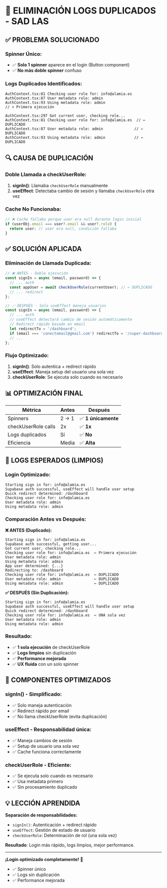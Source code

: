 # 🎯 ELIMINACIÓN LOGS DUPLICADOS - SAD LAS

## **✅ PROBLEMA SOLUCIONADO**

### **Spinner Único:**

- ✅ **Solo 1 spinner** aparece en el login (Button component)
- ✅ **No más doble spinner** confuso

### **Logs Duplicados Identificados:**

```
AuthContext.tsx:81 Checking user role for: info@alamia.es
AuthContext.tsx:87 User metadata role: admin
AuthContext.tsx:93 Using metadata role: admin
// ⬆️ Primera ejecución

AuthContext.tsx:297 Got current user, checking role...
AuthContext.tsx:81 Checking user role for: info@alamia.es  // ← DUPLICADO
AuthContext.tsx:87 User metadata role: admin              // ← DUPLICADO
AuthContext.tsx:93 Using metadata role: admin             // ← DUPLICADO
```

## **🔍 CAUSA DE DUPLICACIÓN**

### **Doble Llamada a checkUserRole:**

1. **signIn()**: Llamaba `checkUserRole` manualmente
2. **useEffect**: Detectaba cambio de sesión y llamaba `checkUserRole` otra vez

### **Cache No Funcionaba:**

```typescript
// ❌ Cache fallaba porque user era null durante login inicial
if (userObj.email === user?.email && user?.role) {
  return user; // user era null, condición fallaba
}
```

## **✅ SOLUCIÓN APLICADA**

### **Eliminación de Llamada Duplicada:**

```typescript
// ❌ ANTES - Doble ejecución
const signIn = async (email, password) => {
  // ... auth
  const appUser = await checkUserRole(currentUser); // ← DUPLICADO
  // ... redirect
};

// ✅ DESPUÉS - Solo useEffect maneja usuarios
const signIn = async (email, password) => {
  // ... auth
  // useEffect detectará cambio de sesión automáticamente
  // Redirect rápido basado en email
  let redirectTo = '/dashboard';
  if (email === 'conectomail@gmail.com') redirectTo = '/super-dashboard';
  // ...
};
```

### **Flujo Optimizado:**

1. **signIn()**: Solo autentica + redirect rápido
2. **useEffect**: Maneja setup del usuario una sola vez
3. **checkUserRole**: Se ejecuta solo cuando es necesario

## **📊 OPTIMIZACIÓN FINAL**

| Métrica             | Antes | Después             |
| ------------------- | ----- | ------------------- |
| Spinners            | 2 → 1 | ✅ **1 únicamente** |
| checkUserRole calls | 2x    | ✅ **1x**           |
| Logs duplicados     | Sí    | ✅ **No**           |
| Eficiencia          | Media | ✅ **Alta**         |

## **🧪 LOGS ESPERADOS (LIMPIOS)**

### **Login Optimizado:**

```
Starting sign in for: info@alamia.es
Supabase auth successful, useEffect will handle user setup
Quick redirect determined: /dashboard
Checking user role for: info@alamia.es
User metadata role: admin
Using metadata role: admin
```

### **Comparación Antes vs Después:**

**❌ ANTES (Duplicado):**

```
Starting sign in for: info@alamia.es
Supabase auth successful, getting user...
Got current user, checking role...
Checking user role for: info@alamia.es  ← Primera ejecución
User metadata role: admin
Using metadata role: admin
App user determined: {...}
Redirecting to: /dashboard
Checking user role for: info@alamia.es  ← DUPLICADO
User metadata role: admin               ← DUPLICADO
Using metadata role: admin              ← DUPLICADO
```

**✅ DESPUÉS (Sin Duplicación):**

```
Starting sign in for: info@alamia.es
Supabase auth successful, useEffect will handle user setup
Quick redirect determined: /dashboard
Checking user role for: info@alamia.es  ← UNA sola vez
User metadata role: admin
Using metadata role: admin
```

### **Resultado:**

- ✅ **1 sola ejecución** de checkUserRole
- ✅ **Logs limpios** sin duplicación
- ✅ **Performance mejorada**
- ✅ **UX fluida** con un solo spinner

## **🔧 COMPONENTES OPTIMIZADOS**

### **signIn() - Simplificado:**

- ✅ Solo maneja autenticación
- ✅ Redirect rápido por email
- ✅ No llama checkUserRole (evita duplicación)

### **useEffect - Responsabilidad única:**

- ✅ Maneja cambios de sesión
- ✅ Setup de usuario una sola vez
- ✅ Cache funciona correctamente

### **checkUserRole - Eficiente:**

- ✅ Se ejecuta solo cuando es necesario
- ✅ Usa metadata primero
- ✅ Sin procesamiento duplicado

## **💡 LECCIÓN APRENDIDA**

**Separación de responsabilidades:**

- `signIn()`: Autenticación + redirect rápido
- `useEffect`: Gestión de estado de usuario
- `checkUserRole`: Determinación de rol (una sola vez)

**Resultado**: Login más rápido, logs limpios, mejor performance.

---

**¡Login optimizado completamente!** 🚀

- ✅ Spinner único
- ✅ Logs sin duplicación
- ✅ Performance mejorada
